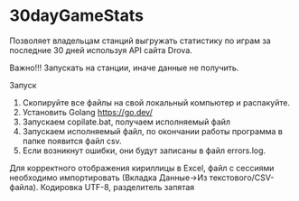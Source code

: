 # 30dayGameStats

Позволяет владельцам станций выгружать статистику по играм за последние 30 дней используя API сайта Drova.

Важно!!! Запускать на станции, иначе данные не получить.

Запуск
1. Скопируйте все файлы на свой локальный компьютер и распакуйте.
2. Установить Golang https://go.dev/
3. Запускаем copilate.bat, получаем исполняемый файл
4. Запускаем исполняемый файл, по окончании работы программа в папке появится файл csv.
5. Если возникнут ошибки, они будут записаны в файл errors.log.

Для корректного отображения кириллицы в Excel, файл с сессиями необходимо импортировать (Вкладка Данные->Из текстового/CSV-файла). Кодировка UTF-8, разделитель запятая
